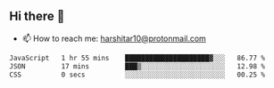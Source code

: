 ## Hi there 👋
- 📫 How to reach me: harshitar10@protonmail.com  
<!--START_SECTION:waka-->

```txt
JavaScript   1 hr 55 mins    █████████████████████▓░░░   86.77 %
JSON         17 mins         ███▒░░░░░░░░░░░░░░░░░░░░░   12.98 %
CSS          0 secs          ░░░░░░░░░░░░░░░░░░░░░░░░░   00.25 %
```

<!--END_SECTION:waka-->

<!--
**hharshitarora/hharshitarora** is a ✨ _special_ ✨ repository because its `README.md` (this file) appears on your GitHub profile.

Here are some ideas to get you started:

- 🔭 I’m currently working on ...
- 🌱 I’m currently learning ...
- 👯 I’m looking to collaborate on ...
- 🤔 I’m looking for help with ...
- 💬 Ask me about ...
- 📫 How to reach me: ...
- 😄 Pronouns: ...
- ⚡ Fun fact: ...
-->
